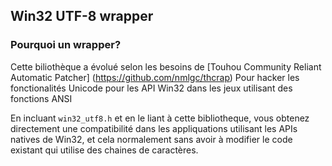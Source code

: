 Win32 UTF-8 wrapper
-------------------

### Pourquoi un wrapper? ###

Cette biliothèque a évolué selon les besoins de [Touhou Community Reliant Automatic Patcher] (https://github.com/nmlgc/thcrap) Pour hacker les fonctionalités Unicode pour les API Win32 dans les jeux utilisant des fonctions ANSI

En incluant `win32_utf8.h` et en le liant à cette bibliotheque, vous obtenez directement une compatibilité dans les appliquations utilisant les APIs natives de Win32, et cela normalement sans avoir à modifier le code existant qui utilise des chaines de caractères.
